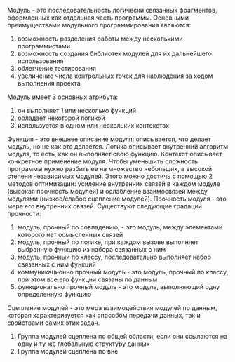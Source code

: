 Модуль - это последовательность логически связанных фрагментов, оформленных как отдельная часть программы. 
Основными преимуществами модульного программирования являются:
1. возможность разделения работы между несколькими программистами
2. возможность создания библиотек модулей для их дальнейшего использования 
3. облегчение тестирования
4. увеличение числа контрольных точек для наблюдения за ходом выполнения проекта

Модуль имеет 3 основных атрибута:
1. он выполняет 1 или несколько функций
2. обладает некоторой логикой
3. используется в одном или нескольких контекстах

Функция - это внешнее описание модуля: описывается, что делает модуль, но не как это делается.
Логика описывает внутренний алгоритм модуля, то есть, как он выполняет свою функцию.
Контекст описывает конкретное применение модуля.
Чтобы уменьшить сложность программы нужно разбить ее на множество небольших, в высокой степени независимых модулей. Этого можно достичь с помощью 2 методов оптимизации: усиление внутренних связей в каждом модуле (высокая прочность модулей) и ослабление взаимосвязей между модулями (низкое/слабое сцепление модулей).
Прочность модуля - это мера его внутренних связей. Существуют следующие градации прочности:
1. модуль, прочный по совпадению, - это модуль, между элементами которого нет осмысленных связей
2. модуль, прочный по логике, при каждом вызове выполняет выбранную функцию из набора связанных с ним
3. модуль, прочный по классу, последовательно выполняет набор связанных с ним функций
4. коммуникационно прочный модуль - это модуль, прочный по классу, при этом все его функции связаны по данным
5. функционально прочный модуль - это модуль, выполняющий одну определенную функцию

Сцепление модулей - это мера взаимодействия модулей по данным, которая характеризуется как способом передачи данных, так и свойствами самих этих задач.
1. Группа модулей сцеплена по общей области, если они ссылаются на одну и ту же глобальную структуру данных
2. Группа модулей сцеплена по вне
